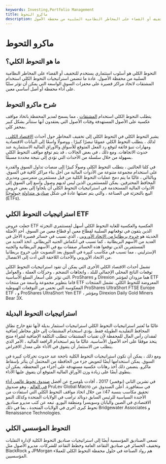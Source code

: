 ```yaml
---
keywords: Investing,Portfolio Management
title: ماكرو التحوط
description: التحوط الكلي هو أسلوب استثماري يستخدم للتخفيف أو القضاء على المخاطر النظامية السلبية من محفظة الأصول.
---
```


# ماكرو التحوط
## ما هو التحوط الكلي؟

التحوط الكلي هو أسلوب استثماري يستخدم للتخفيف أو القضاء على المخاطر النظامية السلبية من محفظة الأصول. عادة ما تتضمن استراتيجيات التحوط الكلي استخدام المشتقات لاتخاذ مراكز قصيرة على محفزات السوق الواسعة التي يمكن أن تؤثر سلبًا على أداء محفظة أو أصل أساسي معين.

## شرح ماكرو التحوط

يتطلب التحوط الكلي استخدام [المشتقات](/derivative) ، مما يسمح لمدير المحفظة باتخاذ مواقف عكسية على الأصول المستهدفة وفئات الأصول التي يعتقدون أنها ستتأثر بشكل كبير بمحفز كلي.

يشير التحوط الكلي في التحوط الكلي إلى تخفيف المخاطر حول أحداث [الاقتصاد الكلي .](/macroeconomics) لذلك ، يتطلب التحوط الكلي عمومًا تبصرًا كبيرًا ، ووصولًا واسعًا إلى البيانات الاقتصادية ومهارات تنبؤ فائقة لتوقع رد الفعل المتوقع للأسواق والأوراق المالية الاستثمارية عند حدوث الاتجاهات. ومع ذلك ، في بعض الحالات ، قد يتم توقع مواقف التحوط الكلي بسهولة من خلال سلسلة من الأحداث التي تؤدي إلى نتيجة محددة مسبقًا.

في كلتا الحالتين ، يتطلب التحوط الكلي وصولًا كبيرًا إلى منصات تداول السوق والقدرة على استخدام مجموعة متنوعة من الأدوات المالية من أجل بناء مراكز كافية في السوق. وبالتالي ، غالبًا ما يتم دمج عمليات التحوط الكلية من قبل مستثمرين متمرسين ومديري المحافظ المحترفين. يمكن للمستثمرين الذين ليس لديهم وصول واسع إلى السوق إلى الأدوات المالية المستخدمة في استراتيجيات التحوط الكلي أن يلجأوا إلى بعض عروض البيع بالتجزئة في الصناعة ، والتي يتم تعبئتها عادةً في شكل [صناديق متداولة](/etf) [جيولوجيًا](/etf) (ETFs).

## استراتيجيات التحوط الكلي ETF

جعلت عروض ETF العكسية والعكسية للغاية التحوط الكلي أسهل لمستثمري التجزئة الذين يثقون في توقعاتهم السلبية لقطاع معين أو قطاع معين من السوق. أحد الأمثلة الحديثة هو [خروج بريطانيا من الاتحاد الأوروبي](/brexit) ، الذي تسبب في خسائر قصيرة الأجل في العديد من الأسهم البريطانية ، كما تسبب في انكماش الجنيه البريطاني. اتخذ العديد من المستثمرين الذين توقعوا هذه الخسائر صفقات بيع في الأسهم البريطانية والجنيه الإسترليني ، مما تسبب في مكاسب كبيرة في السوق بعد التصويت على خروج بريطانيا من الاتحاد الأوروبي والأحداث اللاحقة التي أدت إلى الانفصال.

تشمل أحداث الاقتصاد الكلي الأخرى التي يمكن أن تقود استراتيجيات التحوط الكلي توقعات الناتج المحلي الإجمالي للبلد ، واتجاهات التضخم ، وحركات العملة ، والعوامل التي تؤثر على أسعار السلع الأساسية. ProShares و Direxion هما مزودان لمؤشر ETF قاما بتطوير مجموعة واسعة من منتجات ETF المعروضة للتحوط الكلي. تشمل المنتجات المعكوسة التي تحمي من التوقعات الهبوطية ProShares UltraShort FTSE Europe ETF ، و ProShares UltraShort Yen ETF ، ومؤشر Direxion Daily Gold Miners Bear 3X.

## استراتيجيات التحوط البديلة

غالبًا ما تُعتبر استراتيجيات التحوط الكلي استراتيجيات استثمار بديلة لأنها تقع خارج نطاق المحافظ التقليدية الطويلة فقط. يؤدي استخدام المشتقات إلى خلق مخاطر إضافية لفقدان رأس المال للمحفظة لأن تقنيات المشتقات تتطلب التكلفة الإضافية لشراء منتج يتخذ موقعًا على أحد الأصول الأساسية. غالبًا ما يتم استخدام الرافعة المالية ، الأمر الذي يتطلب من الاستثمار أن يتفوق في الأداء على معدل الاقتراض.

ومع ذلك ، يمكن أن تكون استراتيجيات التحوط الكلية ناجحة عند حدوث تحركات كبيرة في السوق. يمكن استخدامها أيضًا لتعويض جزء من الحافظة من المحتمل أن يتأثر بإسقاط ماكرو. يتضمن ذلك أخذ رهانات عكسية مستهدفة على أجزاء من المحفظة. يمكن أن ينطوي أيضًا على زيادة وزن الأوراق المالية المتوقع أن يتفوق عليها الأداء.

في تشرين الثاني (نوفمبر) 2017 ، أفادت بلومبرج عن أفضل [صندوق تحوط عالمي أداء في العالم](/global-macro-hedge-fund) ، وهو صندوق PruLev Global Macro في سنغافورة. أعلن الصندوق عن تحقيق مكاسب بنسبة 47٪ من خلال اتخاذ مواقف التحوط الكلي التي استفادت من الأجندة السياسية للرئيس السابق دونالد ترامب في الولايات المتحدة وكذلك النمو الاقتصادي في الصين واليابان وسويسرا ومنطقة اليورو. تبعه عن كثب مديرو صناديق تحوط كبرى أخرى في الولايات المتحدة ، بما في ذلك Bridgewater Associates و Renaissance Technologies.

## التحوط المؤسسي الكلي

تسعى الصناديق المؤسسية أيضًا إلى استراتيجيات صناديق التحوط الكلية لإدارة التقلبات وتخفيف الخسائر في صناديق التقاعد العامة وخطط التقاعد للشركات. مديرو الأصول مثل BlackRock و JPMorgan هم رواد الصناعة في حلول محفظة التحوط الكلي للعملاء المؤسسيين.

